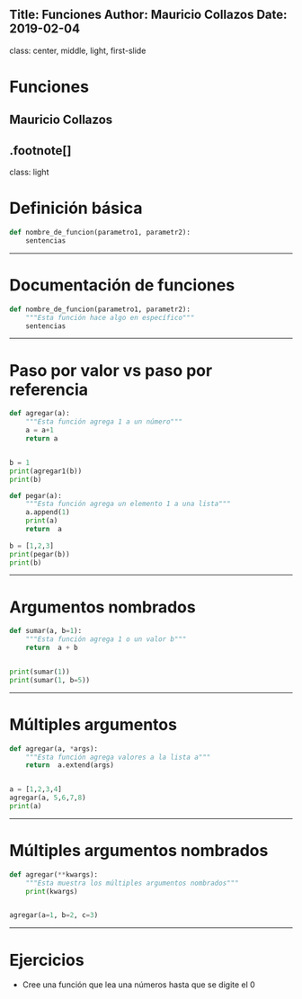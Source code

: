 Title: Funciones
Author: Mauricio Collazos
Date: 2019-02-04
![]()
---
class: center, middle, light, first-slide
# Funciones
## Mauricio Collazos
.footnote[]
---
class: light
# Definición básica
```python
def nombre_de_funcion(parametro1, parametr2):
    sentencias
```

---
# Documentación de funciones

```python
def nombre_de_funcion(parametro1, parametr2):
    """Esta función hace algo en específico"""
    sentencias
```

---
# Paso por valor vs paso por referencia
```python
def agregar(a):
    """Esta función agrega 1 a un número"""
    a = a+1
    return a


b = 1
print(agregar1(b))
print(b)
```

```python
def pegar(a):
    """Esta función agrega un elemento 1 a una lista"""
    a.append(1)
    print(a)
    return  a
    
b = [1,2,3]
print(pegar(b))
print(b)
```
---
# Argumentos nombrados
```python
def sumar(a, b=1):
    """Esta función agrega 1 o un valor b"""
    return  a + b


print(sumar(1))
print(sumar(1, b=5))
```

---
# Múltiples argumentos
```python
def agregar(a, *args):
    """Esta función agrega valores a la lista a"""
    return  a.extend(args)


a = [1,2,3,4]
agregar(a, 5,6,7,8)
print(a)
```
---
# Múltiples argumentos nombrados
```python
def agregar(**kwargs):
    """Esta muestra los múltiples argumentos nombrados"""
    print(kwargs)


agregar(a=1, b=2, c=3)
```
--- 
# Ejercicios
- Cree una función que lea una números hasta que se digite el 0

